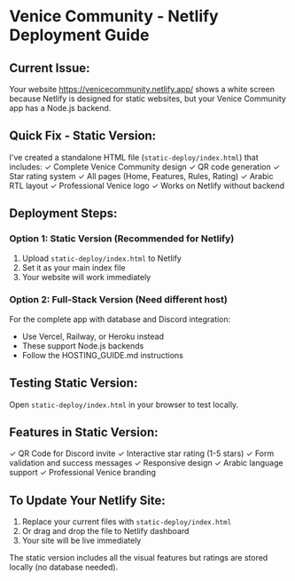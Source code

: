 # Venice Community - Netlify Deployment Guide

## Current Issue:
Your website https://venicecommunity.netlify.app/ shows a white screen because Netlify is designed for static websites, but your Venice Community app has a Node.js backend.

## Quick Fix - Static Version:

I've created a standalone HTML file (`static-deploy/index.html`) that includes:
✓ Complete Venice Community design
✓ QR code generation 
✓ Star rating system
✓ All pages (Home, Features, Rules, Rating)
✓ Arabic RTL layout
✓ Professional Venice logo
✓ Works on Netlify without backend

## Deployment Steps:

### Option 1: Static Version (Recommended for Netlify)
1. Upload `static-deploy/index.html` to Netlify
2. Set it as your main index file
3. Your website will work immediately

### Option 2: Full-Stack Version (Need different host)
For the complete app with database and Discord integration:
- Use Vercel, Railway, or Heroku instead
- These support Node.js backends
- Follow the HOSTING_GUIDE.md instructions

## Testing Static Version:
Open `static-deploy/index.html` in your browser to test locally.

## Features in Static Version:
✓ QR Code for Discord invite
✓ Interactive star rating (1-5 stars)
✓ Form validation and success messages
✓ Responsive design
✓ Arabic language support
✓ Professional Venice branding

## To Update Your Netlify Site:
1. Replace your current files with `static-deploy/index.html`
2. Or drag and drop the file to Netlify dashboard
3. Your site will be live immediately

The static version includes all the visual features but ratings are stored locally (no database needed).